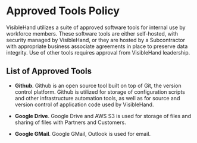 
# Approved Tools Policy

VisibleHand utilizes a suite of approved software tools for internal use by workforce members. These software tools are either self-hosted, with security managed by VisibleHand, or they are hosted by a Subcontractor with appropriate business associate agreements in place to preserve data integrity. Use of other tools requires approval from VisibleHand leadership.

## List of Approved Tools

* **Github**. Github is an open source tool built on top of Git, the version control platform. Github is utilized for storage of configuration scripts and other infrastructure automation tools, as well as for source and version control of application code used by VisibleHand.

* **Google Drive**. Google Drive and AWS S3 is used for storage of files and sharing of files with Partners and Customers.

* **Google GMail**. Google GMail, Outlook is used for email.
